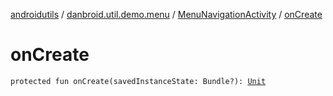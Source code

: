 [androidutils](../../index.md) / [danbroid.util.demo.menu](../index.md) / [MenuNavigationActivity](index.md) / [onCreate](./on-create.md)

# onCreate

`protected fun onCreate(savedInstanceState: Bundle?): `[`Unit`](https://kotlinlang.org/api/latest/jvm/stdlib/kotlin/-unit/index.html)